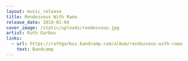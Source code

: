 ```yaml
---
layout: music_release
title: Rendezvous With Rama
release_date: 2010-01-04
cover_image: /static/uploads/rendesvous.jpg
artist: Ruth Garbus
links:
  - url: https://ruthgarbus.bandcamp.com/album/rendezvous-with-rama
    text: Bandcamp
---
```

